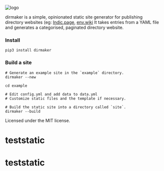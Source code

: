 ![logo](https://user-images.githubusercontent.com/547147/109163952-e4610100-779f-11eb-9aa6-2236f06d3022.png)

dirmaker is a simple, opinionated static site generator for publishing directory websites (eg: [Indic.page](https://indic.page), [env.wiki](https://env.wiki/directory) It takes entries from a YAML file and generates a categorised, paginated directory website.

### Install 
`pip3 install dirmaker`

### Build a site
```shell
# Generate an example site in the `example` directory.
dirmaker --new

cd example

# Edit config.yml and add data to data.yml
# Customize static files and the template if necessary.

# Build the static site into a directory called `site`.
dirmaker --build
```

Licensed under the MIT license.
# teststatic
# teststatic
